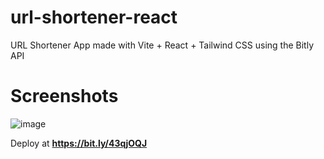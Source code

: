 # url-shortener-react
URL Shortener App made with Vite + React + Tailwind CSS using the Bitly API

# Screenshots
![image](https://github.com/esalu-dev/url-shortener-react/assets/66653779/0903a658-9c2c-474a-9ffe-a9f3a3cea097)


Deploy at **https://bit.ly/43qjOQJ**
